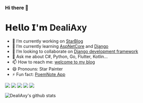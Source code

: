 ### Hi there 👋

<!--
**Deali-Axy/Deali-Axy** is a ✨ _special_ ✨ repository because its `README.md` (this file) appears on your GitHub profile.

Here are some ideas to get you started:

- 🔭 I’m currently working on ...
- 🌱 I’m currently learning ...
- 👯 I’m looking to collaborate on ...
- 🤔 I’m looking for help with ...
- 💬 Ask me about ...
- 📫 How to reach me: ...
- 😄 Pronouns: ...
- ⚡ Fun fact: ...
-->


# 𝗛𝗲𝗹𝗹𝗼 𝗜'𝗺 DealiAxy

- 🔭 I’m currently working on [StarBlog](https://github.com/Deali-Axy/StarBlog)
- 🌱 I’m currently learning [AspNetCore](https://github.com/Deali-Axy/AspNetCore-Learning-WebApi) and [Django](https://github.com/Deali-Axy/DjangoStarter)
- 👯 I’m looking to collaborate on [Django development framework](https://github.com/Deali-Axy/DjangoStarter)
- 💬 Ask me about C#, Python, Go, Flutter, Kotlin...
- 📫 How to reach me: [welcome to my blog](http://blog.deali.cn)
- 😄 Pronouns: Star Painter
- ⚡ Fun fact: [PoemNote App](https://github.com/Deali-Axy/PoemNote)

[![](https://img.shields.io/badge/StarBlog博客-曦远-blug)](http://blog.deali.cn)
[![](https://img.shields.io/badge/微信公众号-程序设计实验室-brightgreen.svg)](https://github.com/Deali-Axy/deali-axy.github.io/blob/master/index.assets/qrcode_for_gh_fb62c9c48c90_860.jpg)
[![](https://img.shields.io/badge/Blog-blog.deali.cn-brightgreen.svg)](https://blog.deali.cn)
[![](https://img.shields.io/badge/知乎专栏-程序设计实验室-blug)](https://www.zhihu.com/column/deali)
[![](https://img.shields.io/badge/博客园-曦远-blug)](https://www.cnblogs.com/deali/)


![DealiAxy's github stats](https://github-readme-stats.vercel.app/api?username=Deali-Axy&show_icons=true&title_color=fff&icon_color=79ff97&text_color=9f9f9f&bg_color=151515)
